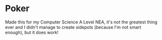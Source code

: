 # Poker

Made this for my Computer Science A Level NEA, it's not the greatest thing ever and I didn't manage to create sidepots (because I'm not smart enough), but it does work!
